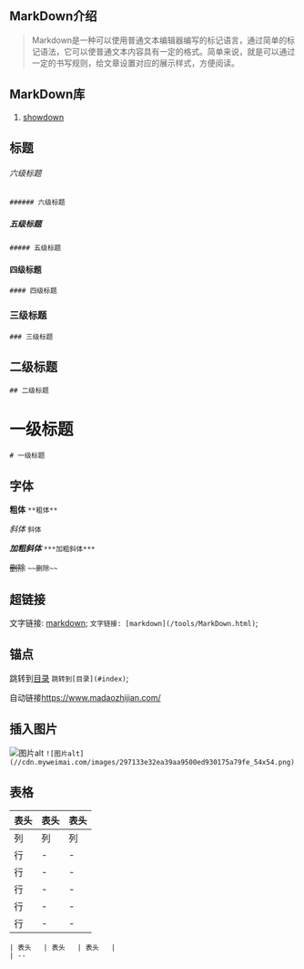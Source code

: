 ## MarkDown介绍

> Markdown是一种可以使用普通文本编辑器编写的标记语言，通过简单的标记语法，它可以使普通文本内容具有一定的格式。简单来说，就是可以通过一定的书写规则，给文章设置对应的展示样式，方便阅读。

## MarkDown库

1. [showdown](https://github.com/showdownjs/showdown)

## 标题

###### 六级标题

```###### 六级标题```

##### 五级标题

```##### 五级标题```

#### 四级标题

```#### 四级标题```

### 三级标题

```### 三级标题```

## 二级标题

```## 二级标题```

# 一级标题

```# 一级标题```

## 字体

**粗体**
```**粗体**```

*斜体*
```斜体```

***加粗斜体***
```***加粗斜体***```

~~删除~~
```~~删除~~```

## 超链接

文字链接: [markdown](/tools/MarkDown.html);
```文字链接: [markdown](/tools/MarkDown.html)```;

## 锚点

跳转到[目录](#index)
```跳转到[目录](#index)```;

自动链接<https://www.madaozhijian.com/>

## 插入图片

![图片alt](//cdn.myweimai.com/images/297133e32ea39aa9500ed930175a79fe_54x54.png)
```![图片alt](//cdn.myweimai.com/images/297133e32ea39aa9500ed930175a79fe_54x54.png)```

## 表格

| 表头   | 表头   | 表头   |
| ---- | ---- | ---- |
| 列    | 列    | 列    |
| 行    | -    | -    |
| 行    | -    | -    |
| 行    | -    | -    |
| 行    | -    | -    |
| 行    | -    | -    |

```
| 表头   | 表头   | 表头   |
| --